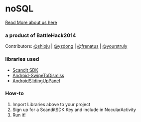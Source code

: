 noSQL
=====

[Read More about us here](http://noqliao.herokuapp.com/)


### a product of BattleHack2014
Contributors:
 [@shioju](https://github.com/shioju)
| [@yzdong](https://github.com/yzdong)
| [@frenatus](https://github.com/frenatus)
| [@yourstruly](https://github.com/languantan)

### libraries used
* [Scandit SDK](http://www.scandit.com/developers/)
* [Android-SwipeToDismiss](https://github.com/romannurik/Android-SwipeToDismiss)
* [AndroidSlidingUpPanel](https://github.com/umano/AndroidSlidingUpPanel) 

### How-to
1. Import Libraries above to your project
2. Sign up for a ScanditSDK Key and include in NocularActivity
3. Run it!
